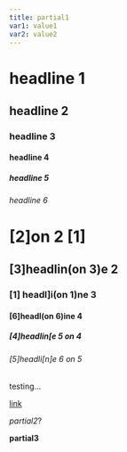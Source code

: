```yaml
---
title: partial1
var1: value1
var2: value2
---
```


# headline 1
## headline 2
### headline 3
#### headline 4
##### headline 5
###### headline 6


# [2]on 2 [1]
## [3]headlin(on 3)e 2
### [1] headl]i(on 1)ne 3
#### [6]headl(on 6)ine 4
##### [4]headlin[e 5 on 4
###### [5]headli[n]e 6 on 5

testing...

[link](http://url)

*partial2*?

__partial3__

